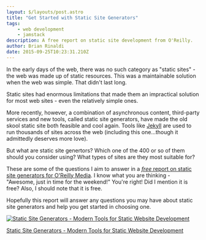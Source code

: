 ```yaml
---
layout: $/layouts/post.astro
title: "Get Started with Static Site Generators"
tags:
    - web development
    - jamstack
description: A free report on static site development from O'Reilly.
author: Brian Rinaldi
date: 2015-09-25T10:23:31.210Z
---
```


In the early days of the web, there was no such category as "static sites" - the web was made up of static resources. This was a maintainable solution when the web was simple. That didn't last long.

Static sites had enormous limitations that made them an impractical solution for most web sites - even the relatively simple ones.

More recently, however, a combination of asynchronous content, third-party services and new tools, called static site generators, have made the old skool static site both feasible and cool again. Tools like [Jekyll](http://jekyllrb.com/) are used to run thousands of sites across the web (including this one...though it admittedly deserves more love).

But what are static site genertors? Which one of the 400 or so of them should you consider using? What types of sites are they most suitable for?

These are some of the questions I aim to answer in a [*free* report on static site generators for O'Reilly Media](http://www.oreilly.com/web-platform/free/static-site-generators.csp). I know what you are thinking - "Awesome, just in time for the weekend!" You're right! Did I mention it is free? Also, I should note that it is free.

Hopefully this report will answer any questions you may have about static site generators and help you get started in choosing one.

[![Static Site Generators - Modern Tools for Static Website Development](http://covers.oreillystatic.com/images/0636920040095/cat.gif)](http://www.oreilly.com/web-platform/free/static-site-generators.csp)

[Static Site Generators - Modern Tools for Static Website Development](http://www.oreilly.com/web-platform/free/static-site-generators.csp)
